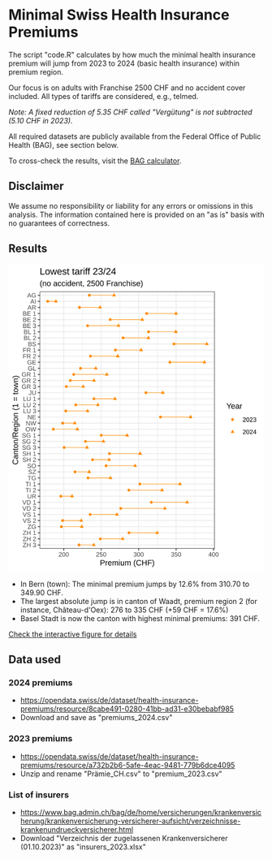 # Minimal Swiss Health Insurance Premiums

The script "code.R" calculates by how much the minimal health insurance premium will jump from 2023 to 2024 (basic health insurance) within premium region. 

Our focus is on adults with Franchise 2500 CHF and no accident cover included. All types of tariffs are considered, e.g., telmed.

*Note: A fixed reduction of 5.35 CHF called "Vergütung" is not subtracted (5.10 CHF in 2023).*

All required datasets are publicly available from the Federal Office of Public Health (BAG), see section below.

To cross-check the results, visit the [BAG calculator](https://www.priminfo.admin.ch/de/praemien).

## Disclaimer

We assume no responsibility or liability for any errors or omissions in this analysis. The information contained here is provided on an "as is" basis with no guarantees of correctness.

## Results

![](f2500_noaccident.svg)

- In Bern (town): The minimal premium jumps by 12.6% from 310.70 to 349.90 CHF.
- The largest absolute jump is in canton of Waadt, premium region 2 (for instance, Château-d'Oex): 276 to 335 CHF (+59 CHF = 17.6%)
- Basel Stadt is now the canton with highest minimal premiums: 391 CHF.

[Check the interactive figure for details](https://mayer79.github.io/swiss_health/f2500_noaccident.html)

## Data used

### 2024 premiums

- https://opendata.swiss/de/dataset/health-insurance-premiums/resource/8cabe491-0280-41bb-ad31-e30bebabf985 
- Download and save as "premiums_2024.csv" 

### 2023 premiums

- https://opendata.swiss/de/dataset/health-insurance-premiums/resource/a732b2b6-5afe-4eac-9481-779b6dce4095 
- Unzip and rename "Prämie_CH.csv" to "premium_2023.csv" 

### List of insurers

- https://www.bag.admin.ch/bag/de/home/versicherungen/krankenversicherung/krankenversicherung-versicherer-aufsicht/verzeichnisse-krankenundrueckversicherer.html
- Download "Verzeichnis der zugelassenen Krankenversicherer (01.10.2023)" as "insurers_2023.xlsx"
